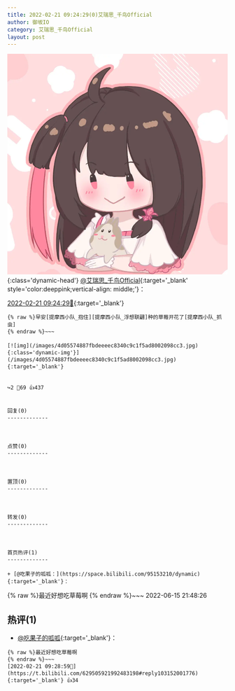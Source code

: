 ```yaml
---
title: 2022-02-21 09:24:29(0)艾瑞思_千鸟Official
author: 御坂IO
category: 艾瑞思_千鸟Official
layout: post
---
```


![img](/images/7e08840c56f251de28bdf766b647bd5fe9a5d50a.jpg){:class='dynamic-head'}
[@艾瑞思_千鸟Official](https://space.bilibili.com/1090010845/dynamic){:target='_blank' style='color:deeppink;vertical-align: middle;'}：

[2022-02-21 09:24:29🔗](https://t.bilibili.com/629505921992483198){:target='_blank'}

~~~
{% raw %}早安[提摩西小队_抱住][提摩西小队_浮想联翩]种的草莓开花了[提摩西小队_抓虫]
{% endraw %}~~~

[![img](/images/4d05574887fbdeeeec8340c9c1f5ad8002098cc3.jpg){:class='dynamic-img'}](/images/4d05574887fbdeeeec8340c9c1f5ad8002098cc3.jpg){:target='_blank'}


↪️2 💬69 👍437


回复(0)
-------------



点赞(0)
-------------



置顶(0)
-------------



转发(0)
-------------



首页热评(1)
-------------

+ [@吃果子的呱呱：](https://space.bilibili.com/95153210/dynamic){:target='_blank'}：
~~~
{% raw %}最近好想吃草莓啊
{% endraw %}~~~
2022-06-15 21:48:26


热评(1)
-------------

+ [@吃果子的呱呱](https://space.bilibili.com/95153210/dynamic){:target='_blank'}：
~~~
{% raw %}最近好想吃草莓啊
{% endraw %}~~~
[2022-02-21 09:28:59🔗](https://t.bilibili.com/629505921992483198#reply103152001776){:target='_blank'} 👍34


